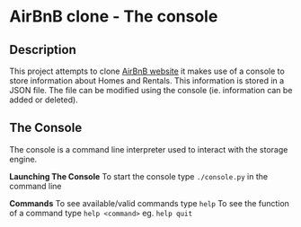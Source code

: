 # AirBnB clone - The console

## Description
This project attempts to clone [AirBnB website](https://www.airbnb.com)
it makes use of a console to store information about Homes and Rentals.
This information is stored in a JSON file. The file can be modified using
the console (ie. information can be added or deleted).

## The Console
The console is a command line interpreter used to interact with the
storage engine.

**Launching The Console**
To start the console type `./console.py` in the command line

**Commands**
To see available/valid commands type `help`
To see the function of a command type `help <command>` eg. `help quit`
